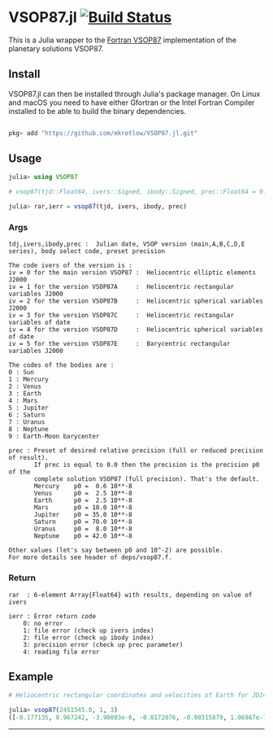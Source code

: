 # VSOP87.jl [![Build Status](https://travis-ci.org/mkretlow/VSOP87.jl.svg?branch=master)](https://travis-ci.org/mkretlow/VSOP87.jl)

This is a Julia wrapper to the [Fortran VSOP87](https://github.com/ctdk/vsop87) implementation of the planetary solutions VSOP87.


## Install
VSOP87.jl can then be installed through Julia's package manager. On Linux and macOS you need to have either Gfortran or the Intel Fortran Compiler installed to be able to build the binary dependencies.
```julia

pkg> add "https://github.com/mkretlow/VSOP87.jl.git"
```

## Usage

```julia
julia> using VSOP87

# vsop87(tjd::Float64, ivers::Signed, ibody::Signed, prec::Float64 = 0.0)

julia> rar,ierr = vsop87(tjd, ivers, ibody, prec)
```

### Args

    tdj,ivers,ibody,prec :  Julian date, VSOP version (main,A,B,C,D,E series), body select code, preset precision

    The code ivers of the version is :
    iv = 0 for the main version VSOP87 :  Heliocentric elliptic elements J2000
    iv = 1 for the version VSOP87A     :  Heliocentric rectangular variables J2000
    iv = 2 for the version VSOP87B     :  Heliocentric spherical variables J2000
    iv = 3 for the version VSOP87C     :  Heliocentric rectangular variables of date
    iv = 4 for the version VSOP87D     :  Heliocentric spherical variables of date
    iv = 5 for the version VSOP87E     :  Barycentric rectangular variables J2000

    The codes of the bodies are :
    0 : Sun
    1 : Mercury
    2 : Venus
    3 : Earth
    4 : Mars
    5 : Jupiter
    6 : Saturn
    7 : Uranus
    8 : Neptune
    9 : Earth-Moon barycenter

    prec : Preset of desired relative precision (full or reduced precision of result).
           If prec is equal to 0.0 then the precision is the precision p0 of the
           complete solution VSOP87 (full precision). That's the default.
           Mercury    p0 =  0.6 10**-8
           Venus      p0 =  2.5 10**-8
           Earth      p0 =  2.5 10**-8
           Mars       p0 = 10.0 10**-8
           Jupiter    p0 = 35.0 10**-8
           Saturn     p0 = 70.0 10**-8
           Uranus     p0 =  8.0 10**-8
           Neptune    p0 = 42.0 10**-8

    Other values (let's say between p0 and 10^-2) are possible.
    For more details see header of deps/vsop87.f.

### Return
    rar  : 6-element Array{Float64} with results, depending on value of ivers

    ierr : Error return code
        0: no error
        1: file error (check up ivers index)
        2: file error (check up ibody index)
        3: precision error (check up prec parameter)
        4: reading file error

## Example
```julia
# Heliocentric rectangular coordinates and velocities of Earth for JD2451545.0 (2000-01-01.5 TDB):

julia> vsop87(2451545.0, 1, 3)
([-0.177135, 0.967242, -3.90003e-6, -0.0172076, -0.00315879, 1.06867e-7], 0)
```

---
